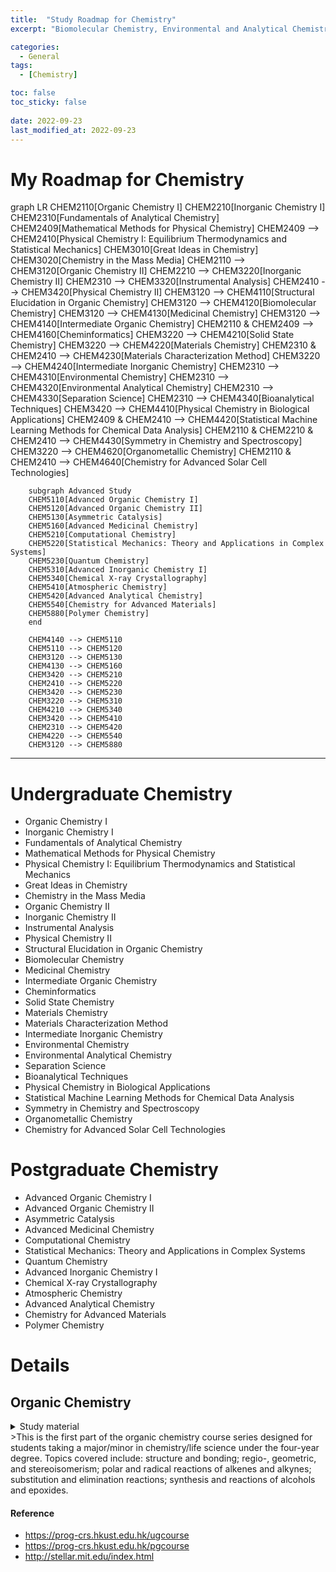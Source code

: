 ```yaml
---
title:  "Study Roadmap for Chemistry"
excerpt: "Biomolecular Chemistry, Environmental and Analytical Chemistry, Materials Chemistry, Pure Chemistry and others"

categories:
  - General
tags:
  - [Chemistry]

toc: false
toc_sticky: false
 
date: 2022-09-23
last_modified_at: 2022-09-23
---
```


# My Roadmap for Chemistry

<div class="mermaid"> 
      graph LR
        CHEM2110[Organic Chemistry I]
        CHEM2210[Inorganic Chemistry I]
        CHEM2310[Fundamentals of Analytical Chemistry]
        CHEM2409[Mathematical Methods for Physical Chemistry]
        CHEM2409 --> CHEM2410[Physical Chemistry I: Equilibrium Thermodynamics and Statistical Mechanics]
        CHEM3010[Great Ideas in Chemistry]
        CHEM3020[Chemistry in the Mass Media]
        CHEM2110 --> CHEM3120[Organic Chemistry II]
        CHEM2210 --> CHEM3220[Inorganic Chemistry II]
        CHEM2310 --> CHEM3320[Instrumental Analysis]
        CHEM2410 --> CHEM3420[Physical Chemistry II]
        CHEM3120 --> CHEM4110[Structural Elucidation in Organic Chemistry]
        CHEM3120 --> CHEM4120[Biomolecular Chemistry]
        CHEM3120 --> CHEM4130[Medicinal Chemistry]
        CHEM3120 --> CHEM4140[Intermediate Organic Chemistry]
        CHEM2110 & CHEM2409 --> CHEM4160[Cheminformatics]
        CHEM3220 --> CHEM4210[Solid State Chemistry]
        CHEM3220 --> CHEM4220[Materials Chemistry]
        CHEM2310 & CHEM2410 --> CHEM4230[Materials Characterization Method]
        CHEM3220 --> CHEM4240[Intermediate Inorganic Chemistry]
        CHEM2310 --> CHEM4310[Environmental Chemistry]
        CHEM2310 --> CHEM4320[Environmental Analytical Chemistry]
        CHEM2310 --> CHEM4330[Separation Science]
        CHEM2310 --> CHEM4340[Bioanalytical Techniques]
        CHEM3420 --> CHEM4410[Physical Chemistry in Biological Applications]
        CHEM2409 & CHEM2410 --> CHEM4420[Statistical Machine Learning Methods for Chemical Data Analysis]
        CHEM2110 & CHEM2210 & CHEM2410 --> CHEM4430[Symmetry in Chemistry and Spectroscopy]
        CHEM3220 --> CHEM4620[Organometallic Chemistry]
        CHEM2110 & CHEM2410 --> CHEM4640[Chemistry for Advanced Solar Cell Technologies]

        subgraph Advanced Study
        CHEM5110[Advanced Organic Chemistry I]
        CHEM5120[Advanced Organic Chemistry II]
        CHEM5130[Asymmetric Catalysis]
        CHEM5160[Advanced Medicinal Chemistry]
        CHEM5210[Computational Chemistry]
        CHEM5220[Statistical Mechanics: Theory and Applications in Complex Systems]
        CHEM5230[Quantum Chemistry]
        CHEM5310[Advanced Inorganic Chemistry I]
        CHEM5340[Chemical X-ray Crystallography]
        CHEM5410[Atmospheric Chemistry]
        CHEM5420[Advanced Analytical Chemistry]
        CHEM5540[Chemistry for Advanced Materials]
        CHEM5880[Polymer Chemistry]
        end

        CHEM4140 --> CHEM5110
        CHEM5110 --> CHEM5120
        CHEM3120 --> CHEM5130
        CHEM4130 --> CHEM5160
        CHEM3420 --> CHEM5210
        CHEM2410 --> CHEM5220
        CHEM3420 --> CHEM5230
        CHEM3220 --> CHEM5310
        CHEM4210 --> CHEM5340
        CHEM3420 --> CHEM5410
        CHEM2310 --> CHEM5420
        CHEM4220 --> CHEM5540
        CHEM3120 --> CHEM5880


</div>

---

# Undergraduate Chemistry
- Organic Chemistry I
- Inorganic Chemistry I
- Fundamentals of Analytical Chemistry
- Mathematical Methods for Physical Chemistry
- Physical Chemistry I: Equilibrium Thermodynamics and Statistical Mechanics
- Great Ideas in Chemistry
- Chemistry in the Mass Media
- Organic Chemistry II
- Inorganic Chemistry II
- Instrumental Analysis
- Physical Chemistry II
- Structural Elucidation in Organic Chemistry
- Biomolecular Chemistry
- Medicinal Chemistry
- Intermediate Organic Chemistry
- Cheminformatics
- Solid State Chemistry
- Materials Chemistry
- Materials Characterization Method
- Intermediate Inorganic Chemistry
- Environmental Chemistry
- Environmental Analytical Chemistry
- Separation Science
- Bioanalytical Techniques
- Physical Chemistry in Biological Applications
- Statistical Machine Learning Methods for Chemical Data Analysis
- Symmetry in Chemistry and Spectroscopy
- Organometallic Chemistry
- Chemistry for Advanced Solar Cell Technologies

# Postgraduate Chemistry
- Advanced Organic Chemistry I
- Advanced Organic Chemistry II
- Asymmetric Catalysis
- Advanced Medicinal Chemistry
- Computational Chemistry
- Statistical Mechanics: Theory and Applications in Complex Systems
- Quantum Chemistry
- Advanced Inorganic Chemistry I
- Chemical X-ray Crystallography
- Atmospheric Chemistry
- Advanced Analytical Chemistry
- Chemistry for Advanced Materials
- Polymer Chemistry


# Details
## Organic Chemistry
<details>
<summary>Study material</summary>
<div markdown="1">
- *Textbook* by Author
</div>
</details>
>This is the first part of the organic chemistry course series designed for students taking a major/minor in chemistry/life science under the four-year degree. Topics covered include: structure and bonding; regio-, geometric, and stereoisomerism; polar and radical reactions of alkenes and alkynes; substitution and elimination reactions; synthesis and reactions of alcohols and epoxides.



#### Reference

- https://prog-crs.hkust.edu.hk/ugcourse
- https://prog-crs.hkust.edu.hk/pgcourse
- http://stellar.mit.edu/index.html
